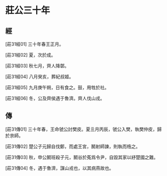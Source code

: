 # 莊公三十年

## 經 <a name="03Zhuang31Jing"></a>

<a name="03Zhuang31Jing01">[莊31經01]</a> 三十年春王正月。

<a name="03Zhuang31Jing02">[莊31經02]</a> 夏，次於成。

<a name="03Zhuang31Jing03">[莊31經03]</a> 秋七月，齊人降鄣。

<a name="03Zhuang31Jing04">[莊31經04]</a> 八月癸亥，葬紀叔姬。

<a name="03Zhuang31Jing05">[莊31經05]</a> 九月庚午朔，日有食之。鼓，用牲於社。

<a name="03Zhuang31Jing06">[莊31經06]</a> 冬，公及齊侯遇于魯濟。齊人伐山戎。

## 傳 <a name="03Zhuang31Zhuan"></a>

<a name="03Zhuang31Zhuan01">[莊31傳01]</a> 三十年春，王命虢公討樊皮。夏亖月丙辰，虢公入樊，執樊仲皮，歸於亰師。

<a name="03Zhuang31Zhuan02">[莊31傳02]</a> 楚公子元歸自伐鄭，而處王宮，鬭射師諫，則執而梏之。

<a name="03Zhuang31Zhuan03">[莊31傳03]</a> 秋，申公鬭班殺子元，鬭谷於菟爲令尹，自毀其家以紓楚國之難。

<a name="03Zhuang31Zhuan04">[莊31傳04]</a> 冬，遇于魯濟，謀山戎也，以其病燕故也。

